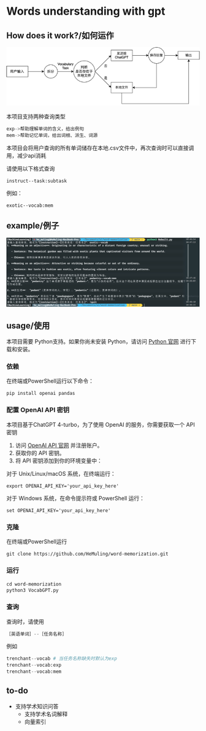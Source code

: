 # Words understanding with gpt

## How does it work?/如何运作

![](image/流程图.png)

本项目支持两种查询类型

```python
exp->帮助理解单词的含义，给出例句
mem->帮助记忆单词，给出词根、派生、词源
```

本项目会将用户查询的所有单词储存在本地.csv文件中，再次查询时可以直接调用，减少api消耗

请使用以下格式查询

```shell
instruct--task:subtask
```

例如：

```shell
exotic--vocab:mem
```



## example/例子

![](image/example.png)

## usage/使用

本项目需要 Python支持。如果你尚未安装 Python，请访问 [Python 官网](https://www.python.org/) 进行下载和安装。

### 依赖

在终端或PowerShell运行以下命令：

```shell
pip install openai pandas
```

### 配置 OpenAI API 密钥

本项目基于ChatGPT 4-turbo，为了使用 OpenAI 的服务，你需要获取一个 API 密钥

1. 访问 [OpenAI API 官网](https://beta.openai.com/signup/) 并注册账户。
2. 获取你的 API 密钥。
3. 将 API 密钥添加到你的环境变量中：

对于 Unix/Linux/macOS 系统，在终端运行：

```shell
export OPENAI_API_KEY='your_api_key_here'
```

对于 Windows 系统，在命令提示符或 PowerShell 运行：

```shell
set OPENAI_API_KEY='your_api_key_here'
```

### 克隆

在终端或PowerShell运行

```shell
git clone https://github.com/HeMuling/word-memorization.git
```

### 运行

```shell
cd word-memorization
python3 VocabGPT.py
```

### 查询

查询时，请使用

```python
［英语单词］--［任务名称］
```

例如

```python
trenchant--vocab # 当任务名称缺失时默认为exp
trenchant--vocab:exp
trenchant--vocab:mem
```

## to-do

* 支持学术知识问答
  * 支持学术名词解释
  * 向量索引

